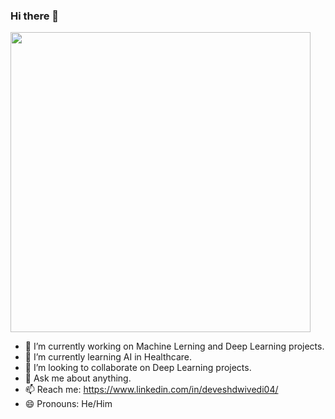 ### Hi there 👋


<img src="https://giphy.com/embed/9PrqNHPAdWyJVOXntF" width="480" height="480">

- 🔭 I’m currently working on Machine Lerning and Deep Learning projects.
- 🌱 I’m currently learning AI in Healthcare.
- 👯 I’m looking to collaborate on Deep Learning projects.
- 💬 Ask me about anything.
- 📫 Reach me: https://www.linkedin.com/in/deveshdwivedi04/
- 😄 Pronouns: He/Him
